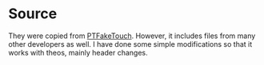 # Source
They were copied from [PTFakeTouch](https://github.com/Ret70/PTFakeTouch/tree/master/PTFakeTouch). However, it includes files from many other developers as well. 
I have done some simple modifications so that it works with theos, mainly header changes.
